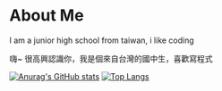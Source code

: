 # About Me
I am a junior high school from taiwan, i like coding

嗨~ 很高興認識你，我是個來自台灣的國中生，喜歡寫程式

[![Anurag's GitHub stats](https://github-readme-stats.vercel.app/api?username=SpeditAt)](https://github.com/anuraghazra/github-readme-stats)
[![Top Langs](https://github-readme-stats.vercel.app/api/top-langs/?username=SpeditAt&layout=compact)](https://github.com/SpeditAt/github-readme-stats)



<!---
WolfLangD/WolfLangD is a ✨ special ✨ repository because its `README.md` (this file) appears on your GitHub profile.
You can click the Preview link to take a look at your changes.
--->
